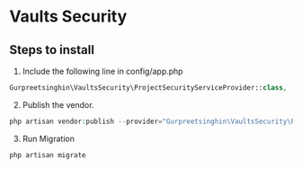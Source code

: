 # Vaults Security
## Steps to install
1. Include the following line in config/app.php
```php
Gurpreetsinghin\VaultsSecurity\ProjectSecurityServiceProvider::class,
```
2. Publish the vendor.
```php
php artisan vendor:publish --provider="Gurpreetsinghin\VaultsSecurity\ProjectSecurityServiceProvider"
```
3. Run Migration
```bash
php artisan migrate
```